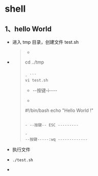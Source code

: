 # shell

## 1、hello World

- 进入 tmp 目录，创建文件 test.sh

- >- ```
  >  cd ../tmp
  >  ```
  >
  >- ```
  >  vi test.sh
  >  ```
  >
  >- --按键-i----
  >
  >- ```
  >  #!/bin/bash
  >  echo "Hello World !" 
  >  ```
  >
  >- --按键-- ESC ---------
  >
  >- 
  >  --按键-----:wq -------------

- 执行文件

- ```
  ./test.sh
  ```

- ​